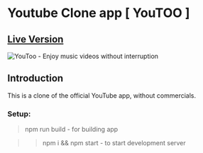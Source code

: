 # Youtube Clone app [ YouTOO ]

## [Live Version](https://YouToo.netlify.app)



![ YouToo - Enjoy music videos without interruption ](https://user-images.githubusercontent.com/51863978/93915647-9df70a00-fd08-11ea-8dec-a1dce4cd308a.png)

## Introduction
This is a clone of the official YouTube app, without commercials.


### Setup:

> npm run build - for building app

>> npm i && npm start - to start development server
